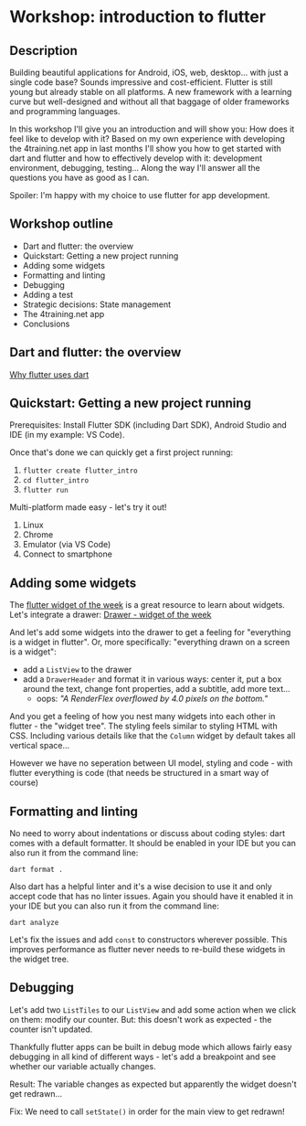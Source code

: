 # Workshop: introduction to flutter

## Description
Building beautiful applications for Android, iOS, web, desktop... with just a single code base? Sounds impressive and cost-efficient. Flutter is still young but already stable on all platforms. A new framework with a learning curve but well-designed and without all that baggage of older frameworks and programming languages.

In this workshop I'll give you an introduction and will show you: How does it feel like to develop with it?
Based on my own experience with developing the 4training.net app in last months I'll show you how to get started with dart and flutter and how to effectively develop with it: development environment, debugging, testing... Along the way I'll answer all the questions you have as good as I can.

Spoiler: I'm happy with my choice to use flutter for app development.

## Workshop outline
* Dart and flutter: the overview
* Quickstart: Getting a new project running
* Adding some widgets
* Formatting and linting
* Debugging
* Adding a test
* Strategic decisions: State management
* The 4training.net app
* Conclusions

## Dart and flutter: the overview
[Why flutter uses dart](https://www.youtube.com/watch?v=5F-6n_2XWR8)

## Quickstart: Getting a new project running
Prerequisites: Install Flutter SDK (including Dart SDK), Android Studio and IDE (in my example: VS Code).

Once that's done we can quickly get a first project running:
1. `flutter create flutter_intro`
2. `cd flutter_intro`
3. `flutter run`

Multi-platform made easy - let's try it out!
1. Linux
2. Chrome
3. Emulator (via VS Code)
4. Connect to smartphone

## Adding some widgets
The [flutter widget of the week](https://www.youtube.com/playlist?list=PLjxrf2q8roU23XGwz3Km7sQZFTdB996iG) is a great resource to learn about widgets.
Let's integrate a drawer: [Drawer - widget of the week](https://www.youtube.com/watch?v=WRj86iHihgY)

And let's add some widgets into the drawer to get a feeling for "everything is a widget in flutter". Or, more specifically: "everything drawn on a screen is a widget":
* add a `ListView` to the drawer
* add a `DrawerHeader` and format it in various ways: center it, put a box around the text, change font properties, add a subtitle, add more text...
  * oops: *"A RenderFlex overflowed by 4.0 pixels on the bottom."*

And you get a feeling of how you nest many widgets into each other in flutter - the "widget tree". The styling feels similar to styling HTML with CSS. Including various details like that the `Column` widget by default takes all vertical space...

However we have no seperation between UI model, styling and code - with flutter everything is code (that needs be structured in a smart way of course)

## Formatting and linting
No need to worry about indentations or discuss about coding styles: dart comes with a default formatter. It should be enabled in your IDE but you can also run it from the command line:

`dart format .`

Also dart has a helpful linter and it's a wise decision to use it and only accept code that has no linter issues. Again you should have it enabled it in your IDE but you can also run it from the command line:

`dart analyze`

Let's fix the issues and add `const` to constructors wherever possible. This improves performance as flutter never needs to re-build these widgets in the widget tree.

## Debugging
Let's add two `ListTiles` to our `ListView` and add some action when we click on them: modify our counter. But: this doesn't work as expected - the counter isn't updated.

Thankfully flutter apps can be built in debug mode which allows fairly easy debugging in all kind of different ways - let's add a breakpoint and see whether our variable actually changes.

Result: The variable changes as expected but apparently the widget doesn't get redrawn...

Fix: We need to call `setState()` in order for the main view to get redrawn!
